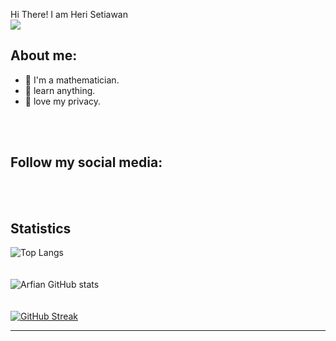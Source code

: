 Hi There! I am Heri Setiawan
<br/>
<a href="https://github.com/antonkomarev/github-profile-views-counter">
<img src="https://komarev.com/ghpvc/?username=heriswn">
</a>
<br/>

## About me:
- 🏫 I'm a mathematician.
- 🍃 learn anything.
- 🐫 love my privacy.


<br/>
<br/>

## Follow my social media:
[website]: https://freevacy.gatsbyjs.io
[github]: https://github.com/heriswn
[twitter]: https://twitter.com/analystid
[instagram]: https://www.instagram.com/heriswn

<br/>
<br/>

## Statistics
![Top Langs](https://github-readme-stats.vercel.app/api/top-langs/?username=heriswn&layout=compact&theme=onedark)
<br/>
<br/>
<br/>
![Arfian GitHub stats](https://github-readme-stats.vercel.app/api?username=heriswn&show_icons=true&theme=onedark)
<br/>
<br/>
<br/>
[![GitHub Streak](https://github-readme-streak-stats.herokuapp.com?user=heriswn&theme=dark&hide_border=true&date_format=M%20j%5B%2C%20Y%5D)](https://git.io/streak-stats)
<hr/>
